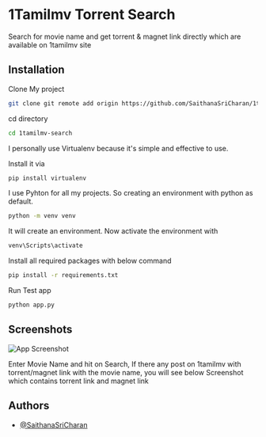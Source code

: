 
# 1Tamilmv Torrent Search

Search for movie name and get torrent & magnet link directly which are available on 1tamilmv site


## Installation

Clone My project

```bash
git clone git remote add origin https://github.com/SaithanaSriCharan/1tamilmv-search.git
```

cd directory
```bash
cd 1tamilmv-search
```

I personally use Virtualenv because it's simple and effective to use.

Install it via
```bash
pip install virtualenv
```
I use Pyhton for all my projects. So creating an environment with python as default.
```bash
python -m venv venv
```
It will create an environment. Now activate the environment with
```bash
venv\Scripts\activate
```
Install all required packages with below command
```bash
pip install -r requirements.txt
```
Run Test app
```bash
python app.py
```
## Screenshots

![App Screenshot](https://via.placeholder.com/468x300?text=App+Screenshot+Here)



Enter Movie Name and hit on Search, If there any post on 1tamilmv with torrent/magnet link with the movie name, you will see below Screenshot which contains torrent link and magnet link
## Authors

- [@SaithanaSriCharan](https://github.com/SaithanaSriCharan)


<script type="text/javascript" src="https://cdnjs.buymeacoffee.com/1.0.0/button.prod.min.js" data-name="bmc-button" data-slug="404CyberBoy" data-color="#FFDD00" data-emoji=""  data-font="Cookie" data-text="Buy me a coffee" data-outline-color="#000000" data-font-color="#000000" data-coffee-color="#ffffff" ></script>

